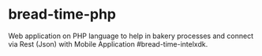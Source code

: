 # bread-time-php

Web application on PHP language to help in bakery processes and connect via Rest (Json) with Mobile Application #bread-time-intelxdk.
